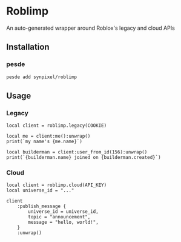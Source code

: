 # Roblimp

An auto-generated wrapper around Roblox's legacy and cloud APIs

## Installation

### pesde

```sh
pesde add synpixel/roblimp
```

## Usage

### Legacy

```luau
local client = roblimp.legacy(COOKIE)

local me = client:me():unwrap()
print(`my name's {me.name}`)

local builderman = client:user_from_id(156):unwrap()
print(`{builderman.name} joined on {builderman.created}`)
```

### Cloud

```luau
local client = roblimp.cloud(API_KEY)
local universe_id = "..."

client
	:publish_message {
		universe_id = universe_id,
		topic = "announcement",
		message = "hello, world!",
	}
	:unwrap()
```
